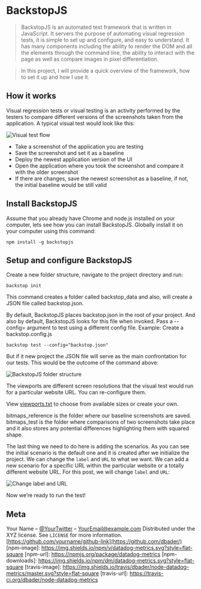# BackstopJS
> BackstopJS is an automated test framework that is written in JavaScript. It servers the purpose of automating visual regression tests, it is simple to set up and configure, and easy to understand. It has many components including the ability to render the DOM and all the elements through the command line, the ability to interact with the page as well as compare images in pixel differentiation.

> In this project, I will provide a quick overview of the framework, how to set it up and how I use it.

## How it works
Visual regression tests or visual testing is an activity performed by the testers to compare different versions of the screenshots taken from the application. A typical visual test would look like this:

![Visual test flow](https://wki5a3.n3cdn1.secureserver.net/wp-content/uploads/2021/02/basckstopjs.png)

* Take a screenshot of the application you are testing
* Save the screenshot and set it as a baseline
* Deploy the newest application version of the UI
* Open the application where you took the screenshot and compare it with the older screenshot
* If there are changes, save the newest screenshot as a baseline, if not, the initial baseline would be still valid

## Install BackstopJS
Assume that you already have Chrome and node.js installed on your computer, lets see how you can install BackstopJS. Globally install it on your computer using this command:
```
npm install -g backstopjs
```

## Setup and configure BackstopJS
Create a new folder structure, navigate to the project directory and run:
```
backstop init
```
This command creates a folder called backstop_data and also, will create a JSON file called backstop.json.

By default, BackstopJS places backstop.json in the root of your project. And also by default, BackstopJS looks for this file when invoked.
Pass a --config=<configFilePathStr> argument to test using a different config file.
Example: Create a backstop.config.js
```
backstop test --config="backstop.json"
```
But if it new project the JSON file will serve as the main confrontation for our tests. This would be the outcome of the command above:

![BackstopJS folder structure](https://wki5a3.n3cdn1.secureserver.net/wp-content/uploads/2021/02/2021-02-01-12_15_20-Untitled-Workspace-Visual-Studio-Code.png)

The viewports are different screen resolutions that the visual test would run for a particular website URL. You can re-configure them.

View [viewports.txt](https://github.com/chabanstas/BackstopJS/blob/main/viewports.txt) to choose from available sizes or create your own.

bitmaps_reference is the folder where our baseline screenshots are saved. 
bitmaps_test is the folder where comparisons of two screenshots take place and it also stores any potential differences highlighting them with squared shape.

The last thing we need to do here is adding the scenarios. 
As you can see the initial scenario is the default one and it is created after we initialize the project. 
We can change the `label` and `URL` to what we want. 
We can add a new scenario for a specific URL within the particular website or a totally different website URL. For this post, we will change `label` and `URL`:

![Change label and URL](https://drive.google.com/file/d/1pPnJzfLEQCSmt43RbI2TAqPm1-21Vhwa/view?usp=sharing)

Now we’re ready to run the test!

## Meta
Your Name – [@YourTwitter](https://twitter.com/dbader_org) – YourEmail@example.com
Distributed under the XYZ license. See ``LICENSE`` for more information.
[https://github.com/yourname/github-link](https://github.com/dbader/)
[npm-image]: https://img.shields.io/npm/v/datadog-metrics.svg?style=flat-square
[npm-url]: https://npmjs.org/package/datadog-metrics
[npm-downloads]: https://img.shields.io/npm/dm/datadog-metrics.svg?style=flat-square
[travis-image]: https://img.shields.io/travis/dbader/node-datadog-metrics/master.svg?style=flat-square
[travis-url]: https://travis-ci.org/dbader/node-datadog-metrics
